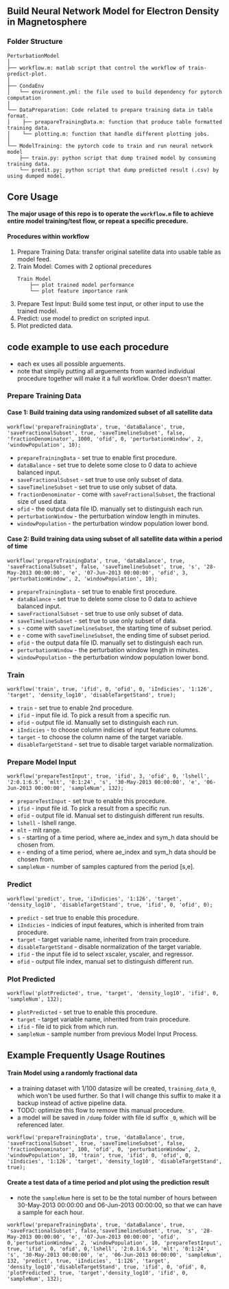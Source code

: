 ## Build Neural Network Model for Electron Density in Magnetosphere

### Folder Structure
```
PerturbationModel
│
├── workflow.m: matlab script that control the workflow of train-predict-plot.
│
├── CondaEnv
│   └── environment.yml: the file used to build dependency for pytorch computation
│
└── DataPreparation: Code related to prepare training data in table format.
│    ├── preapareTrainingData.m: function that produce table formatted training data.
│    └── plotting.m: function that handle different plotting jobs.
│
└── ModelTraining: the pytorch code to train and run neural network model
    ├── train.py: python script that dump trained model by consuming training data.
    └── predit.py: python script that dump predicted result (.csv) by using dumped model.
```

## Core Usage
**The major usage of this repo is to operate the `workflow.m` file to achieve entire model training/test flow, or repeat a specific precedure.**

#### Procedures within workflow
1. Prepare Training Data: transfer original satellite data into usable table as model feed.
2. Train Model: Comes with 2 optional precedures
    ```
    Train Model
        ├── plot trained model performance
        └── plot feature importance rank
    ```
3. Prepare Test Input: Build some test input, or other input to use the trained model.
4. Predict: use model to predict on scripted input.
5. Plot predicted data.

## code example to use each procedure
- each ex uses all possible arguements.
- note that simpily putting all arguements from wanted individual procedure together will make it a full workflow. Order doesn't matter.

### Prepare Training Data

#### Case 1: Build training data using randomized subset of all satellite data
```
workflow('prepareTrainingData', true, 'dataBalance', true, 'saveFractionalSubset', true, 'saveTimelineSubset', false, 'fractionDenominator', 1000, 'ofid', 0, 'perturbationWindow', 2, 'windowPopulation', 10);
```
- `prepareTrainingData` - set true to enable first procedure.
- `dataBalance` - set true to delete some close to 0 data to achieve balanced input.
- `saveFractionalSubset` - set true to use only subset of data.
- `saveTimelineSubset` - set true to use only subset of data.
- `fractionDenominator` - come with `saveFractionalSubset`, the fractional size of used data.
- `ofid` - the output data file ID. manually set to distinguish each run.
- `perturbationWindow` - the perturbation window length in minutes.
- `windowPopulation` - the perturbation window population lower bond.

#### Case 2: Build training data using subset of all satellite data within a period of time
```
workflow('prepareTrainingData', true, 'dataBalance', true, 'saveFractionalSubset', false, 'saveTimelineSubset', true, 's', '28-May-2013 00:00:00', 'e', '07-Jun-2013 00:00:00', 'ofid', 3, 'perturbationWindow', 2, 'windowPopulation', 10);
```
- `prepareTrainingData` - set true to enable first procedure.
- `dataBalance` - set true to delete some close to 0 data to achieve balanced input.
- `saveFractionalSubset` - set true to use only subset of data.
- `saveTimelineSubset` - set true to use only subset of data.
- `s` - come with `saveTimelineSubset`, the starting time of subset period.
- `e` - come with `saveTimelineSubset`, the ending time of subset period.
- `ofid` - the output data file ID. manually set to distinguish each run.
- `perturbationWindow` - the perturbation window length in minutes.
- `windowPopulation` - the perturbation window population lower bond.

### Train
```
workflow('train', true, 'ifid', 0, 'ofid', 0, 'iIndicies', '1:126', 'target', 'density_log10', 'disableTargetStand', true);
```
- `train` - set true to enable 2nd procedure.
- `ifid` - input file id. To pick a result from a specific run.
- `ofid` - output file id. Manually set to distinguish each run.
- `iIndicies` - to choose column indicies of input feature columns.
- `target` - to choose the column name of the target variable.
- `disableTargetStand` - set true to disable target variable normalization.

### Prepare Model Input
```
workflow('prepareTestInput', true, 'ifid', 3, 'ofid', 0, 'lshell', '2:0.1:6.5', 'mlt', '0:1:24', 's', '30-May-2013 00:00:00', 'e', '06-Jun-2013 00:00:00', 'sampleNum', 132);
```
- `prepareTestInput` - set true to enable this procedure.
- `ifid` - input file id. To pick a result from a specific run.
- `ofid` - output file id. Manual set to distinguish different run results.
- `lshell` - lshell range.
- `mlt` - mlt range.
- `s` - starting of a time period, where ae_index and sym_h data should be chosen from.
- `e` - ending of a time period, where ae_index and sym_h data should be chosen from.
- `sampleNum` - number of samples captured from the period [s,e].

### Predict
```
workflow('predict', true, 'iIndicies', '1:126', 'target', 'density_log10', 'disableTargetStand', true, 'ifid', 0, 'ofid', 0);
```
- `predict` - set true to enable this procedure.
- `iIndicies` - indicies of input features, which is inherited from train procedure.
- `target` - target variable name, inherited from train procedure.
- `disableTargetStand` - disable normalization of the target variable.
- `ifid` - the input file id to select xscaler, yscaler, and regressor.
- `ofid` - output file index, manual set to distinguish different run.

### Plot Predicted
```
workflow('plotPredicted', true, 'target', 'density_log10', 'ifid', 0, 'sampleNum', 132);
```
- `plotPredicted` - set true to enable this procedure.
- `target` - target variable name, inherited from train procedure.
- `ifid` - file id to pick from which run.
- `sampleNum` - sample number from previous Model Input Process.

## Example Frequently Usage Routines

#### Train Model using a randomly fractional data

- a training dataset with 1/100 datasize will be created, `training_data_0`, which won't be used further. So that I will change this suffix to make it a backup instead of active pipeline data. 
- TODO: optimize this flow to remove this manual procedure.
- a model will be saved in `/dump` folder with file id suffix `_0`, which will be referenced later.
```
workflow('prepareTrainingData', true, 'dataBalance', true, 'saveFractionalSubset', true, 'saveTimelineSubset', false, 'fractionDenominator', 100, 'ofid', 0, 'perturbationWindow', 2, 'windowPopulation', 10, 'train', true, 'ifid', 0, 'ofid', 0, 'iIndicies', '1:126', 'target', 'density_log10', 'disableTargetStand', true);
```

#### Create a test data of a time period and plot using the prediction result
- note the `sampleNum` here is set to be the total number of hours between 30-May-2013 00:00:00 and 06-Jun-2013 00:00:00, so that we can have a sample for each hour.

```
workflow('prepareTrainingData', true, 'dataBalance', true, 'saveFractionalSubset', false,'saveTimelineSubset', true, 's', '28-May-2013 00:00:00', 'e', '07-Jun-2013 00:00:00', 'ofid', 0,'perturbationWindow', 2, 'windowPopulation', 10, 'prepareTestInput', true, 'ifid', 0, 'ofid', 0,'lshell', '2:0.1:6.5', 'mlt', '0:1:24', 's', '30-May-2013 00:00:00', 'e', '06-Jun-2013 00:00:00', 'sampleNum', 132, 'predict', true, 'iIndicies', '1:126', 'target', 'density_log10','disableTargetStand', true, 'ifid', 0, 'ofid', 0, 'plotPredicted', true, 'target','density_log10', 'ifid', 0, 'sampleNum', 132);
```